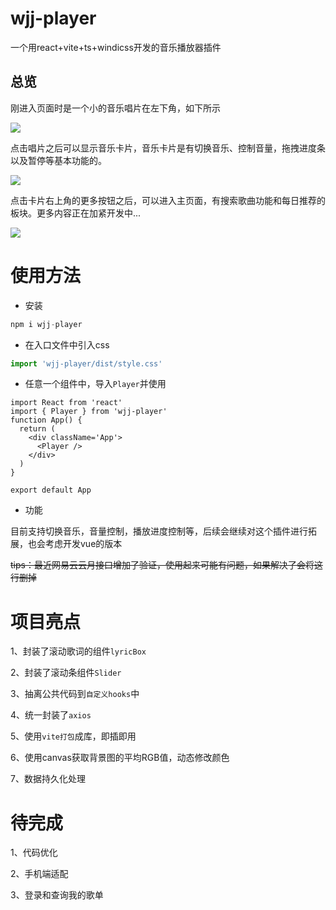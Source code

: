 # wjj-player
一个用react+vite+ts+windicss开发的音乐播放器插件

## 总览

刚进入页面时是一个小的音乐唱片在左下角，如下所示

![](https://img.jzsp66.xyz/github/1.png)

点击唱片之后可以显示音乐卡片，音乐卡片是有切换音乐、控制音量，拖拽进度条以及暂停等基本功能的。

![](https://img.jzsp66.xyz/github/2.png)

点击卡片右上角的更多按钮之后，可以进入主页面，有搜索歌曲功能和每日推荐的板块。更多内容正在加紧开发中...

![](https://img.jzsp66.xyz/github/3.png)


# 使用方法
- 安装
```js
npm i wjj-player
```

- 在入口文件中引入css

```js
import 'wjj-player/dist/style.css'
```

- 任意一个组件中，导入`Player`并使用

```tsx
import React from 'react'
import { Player } from 'wjj-player'
function App() {
  return (
    <div className='App'>
      <Player />
    </div>
  )
}

export default App
```

- 功能

目前支持切换音乐，音量控制，播放进度控制等，后续会继续对这个插件进行拓展，也会考虑开发vue的版本

~~tips：最近网易云云月接口增加了验证，使用起来可能有问题，如果解决了会将这行删掉~~

# 项目亮点

1、封装了滚动歌词的组件`lyricBox`

2、封装了滚动条组件`Slider`

3、抽离公共代码到`自定义hooks`中

4、统一封装了`axios`

5、使用`vite打包`成库，即插即用

6、使用canvas获取背景图的平均RGB值，动态修改颜色

7、数据持久化处理


# 待完成

1、代码优化

2、手机端适配

3、登录和查询我的歌单